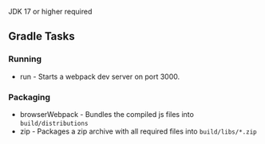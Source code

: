 JDK 17 or higher required

## Gradle Tasks

### Running

* run - Starts a webpack dev server on port 3000.

### Packaging

* browserWebpack - Bundles the compiled js files into `build/distributions`
* zip - Packages a zip archive with all required files into `build/libs/*.zip`
